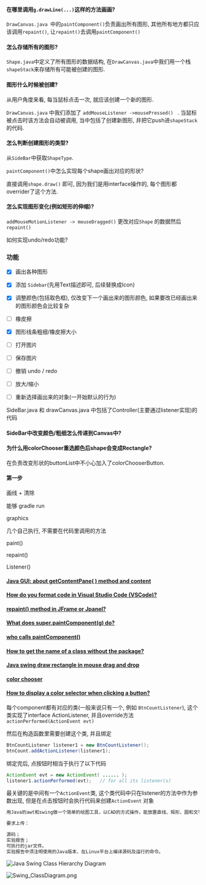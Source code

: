 #### 在哪里调用`g.drawLine(...)`这样的方法画画?

`DrawCanvas.java `中的`paintComponent()`负责画出所有图形, 其他所有地方都只应该调用`repaint()`, 让`repaint()`去调用`paintComponent()`



#### 怎么存储所有的图形?

`Shape.java`中定义了所有图形的数据结构, 在`DrawCanvas.java`中我们用一个栈`shapeStack`来存储所有可能被创建的图形.



#### 图形什么时候被创建?

从用户角度来看, 每当鼠标点击一次, 就应该创建一个新的图形. 

`DrawCanvas.java` 中我们添加了 `addMouseListener ->mousePressed() ` . 当鼠标被点击时该方法会自动被调用,   当中包括了创建新图形, 并把它push进`shapeStack`的代码.

 

#### 怎么判断创建图形的类型?

从`SideBar`中获取`ShapeType`.



`paintComponent()`中怎么实现每个shape画出对应的形状?

直接调用`shape.draw()` 即可, 因为我们是用interface操作的, 每个图形都overrider了这个方法.



#### 怎么实现图形变化(例如矩形的伸缩)?

`addMouseMotionListener -> mouseDragged()` 更改对应`Shape` 的数据然后`repaint()`



如何实现undo/redo功能?





### 功能

- [x] 画出各种图形
- [x] 添加 `Sidebar`(先用Text描述即可, 后续替换成Icon)
- [x] 调整颜色(包括取色框), 仅改变下一个画出来的图形颜色, 如果要改已经画出来的图形颜色会比较复杂
- [ ] 橡皮擦
- [x] 图形线条粗细/橡皮擦大小
- [ ] 打开图片
- [ ] 保存图片
- [ ] 撤销 undo / redo
- [ ] 放大/缩小
- [ ] 重新选择画出来的对象(一开始默认的行为)



SideBar.java 和 drawCanvas.java 中包括了Controller(主要通过listener实现)的代码

#### SideBar中改变颜色/粗细怎么传递到Canvas中?



#### 为什么用colorChooser重选颜色后shape会变成Rectangle?

在负责改变形状的buttonList中不小心加入了colorChooserButton.



#### 第一步

画线 + 清除

能够 gradle run



graphics

几个自己执行, 不需要在代码里调用的方法

paint()

repaint()

Listener()



#### [Java GUI: about getContentPane( ) method and content](https://stackoverflow.com/questions/16744152/java-gui-about-getcontentpane-method-and-content)

#### [How do you format code in Visual Studio Code (VSCode)?](https://stackoverflow.com/questions/29973357/how-do-you-format-code-in-visual-studio-code-vscode)

#### [repaint() method in JFrame or Jpanel?](https://stackoverflow.com/questions/36368485/repaint-method-in-jframe-or-jpanel)

#### [What does super.paintComponent(g) do?](https://stackoverflow.com/questions/28724609/what-does-super-paintcomponentg-do)

#### [who calls paintComponent()](http://www.fredosaurus.com/notes-java/GUI-lowlevel/graphics/15who-calls-paintcomponent.html)

#### [How to get the name of a class without the package?](https://stackoverflow.com/questions/2690333/how-to-get-the-name-of-a-class-without-the-package)

#### [Java swing draw rectangle in mouse drag and drop](https://stackoverflow.com/questions/40945461/java-swing-draw-rectangle-in-mouse-drag-and-drop)

#### [color chooser](https://docs.oracle.com/javase/tutorial/uiswing/components/colorchooser.html)

#### [How to display a color selector when clicking a button?](https://stackoverflow.com/questions/26565166/how-to-display-a-color-selector-when-clicking-a-button)

每个component都有对应的类(一般来说只有一个, 例如 `BtnCountListener`), 这个类实现了interface ActionListener, 并且override方法`actionPerformed(ActionEvent evt)`



然后在构造函数里需要创建这个类, 并且绑定

```java
BtnCountListener listener1 = new BtnCountListener();
btnCount.addActionListener(listener1);
```







绑定完后, 点按钮时相当于执行了以下代码

```java
ActionEvent evt = new ActionEvent( ...... );
listener1.actionPerformed(evt);   // for all its listener(s)
```



最关键的是中间有一个`ActionEvent`类, 这个类代码中只在listener的方法中作为参数出现, 但是在点击按钮时会执行代码来创建`ActionEvent` 对象





```tex
用Java的awt和swing做一个简单的绘图工具，以CAD的方式操作，能放置直线、矩形、圆和文字，能选中图形，修改参数，如颜色等，能拖动图形和调整大小，可以保存和恢复。功能请参考视频演示。

要求上传：

源码；
实验报告；
可执行的jar文件。
实验报告中须注明使用的Java版本、在Linux平台上编译源码及运行的命令。
```







![Java Swing Class Hierarchy Diagram](./.assets/GUI/java-swing-class-hierarchy.jpg) 

![Swing_ClassDiagram.png](./.assets/GUI/Swing_ClassDiagram.png) 